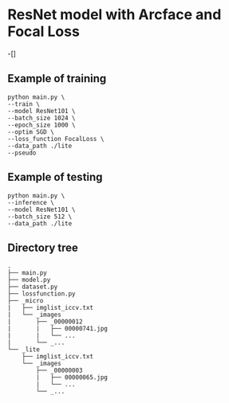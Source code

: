 # ResNet model with Arcface and Focal Loss
 -[]
## Example of training
```
python main.py \
--train \
--model ResNet101 \
--batch_size 1024 \
--epoch_size 1000 \
--optim SGD \
--loss_function FocalLoss \
--data_path ./lite
--pseudo
```

## Example of testing
```
python main.py \
--inference \
--model ResNet101 \
--batch_size 512 \
--data_path ./lite
```

## Directory tree
```
.
├── main.py
├── model.py
├── dataset.py
├── lossfunction.py
├── _micro
|   ├── imglist_iccv.txt
|   └── _images
|       ├── _00000012
|       |   ├── 00000741.jpg
|       |   └── ...
|       └── _...
└── _lite
    ├── imglist_iccv.txt
    └── _images
        ├── _00000003
        |   ├── 00000065.jpg
        |   └── ...
        └── _...
```
